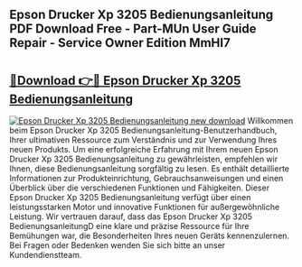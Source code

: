 ## Epson Drucker Xp 3205 Bedienungsanleitung PDF Download Free - Part-MUn User Guide Repair - Service Owner Edition MmHI7

# <h2><a href="http://df1bfb7.blite.top/?on=Epson+Drucker+Xp+3205+Bedienungsanleitung">🔗Download 👉🔴 Epson Drucker Xp 3205 Bedienungsanleitung</a></h2>

[![Epson Drucker Xp 3205 Bedienungsanleitung new download](https://i.imgur.com/lujVjoI.png)](http://df1bfb7.blite.top/?on=Epson+Drucker+Xp+3205+Bedienungsanleitung)
Willkommen beim Epson Drucker Xp 3205 Bedienungsanleitung-Benutzerhandbuch, Ihrer ultimativen Ressource zum Verständnis und zur Verwendung Ihres neuen Produkts. Um eine erfolgreiche Erfahrung mit Ihrem neuen Epson Drucker Xp 3205 Bedienungsanleitung zu gewährleisten, empfehlen wir Ihnen, diese Bedienungsanleitung sorgfältig zu lesen. Es enthält detaillierte Informationen zur Produkteinrichtung, Gebrauchsanweisungen und einen Überblick über die verschiedenen Funktionen und Fähigkeiten. Dieser Epson Drucker Xp 3205 Bedienungsanleitung verfügt über einen leistungsstarken Motor und innovative Funktionen für außergewöhnliche Leistung. Wir vertrauen darauf, dass das Epson Drucker Xp 3205 BedienungsanleitungD eine klare und präzise Ressource für Ihre Bemühungen war, die Besonderheiten Ihres neuen Geräts kennenzulernen. Bei Fragen oder Bedenken wenden Sie sich bitte an unser Kundendienstteam.
